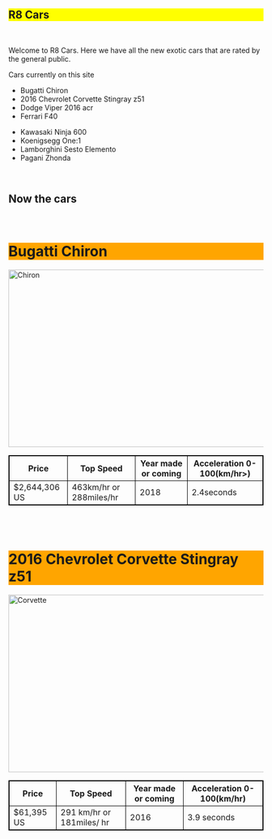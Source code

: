 <html>
<head>
<title> R8 Cars  </title>
</head>
<style>
body {
    background-image: url("https://s.graphiq.com/sites/default/files/2307/media/images/Lava_429410_i0.png");
}
</style>
</head>
<body>

<h2 style="background-color:yellow">
R8 Cars
</h2>
<br>
<p>Welcome to R8 Cars. Here we have all the new exotic cars that are rated by the general public.</p>

<p> Cars currently on this site</p>
<ul>
  <li>Bugatti Chiron</li>
  <li>2016 Chevrolet Corvette Stingray z51</li>
  <li>Dodge Viper 2016 acr</li>
  <li>Ferrari F40</p>
  <li>Kawasaki Ninja 600</li>
  <li>Koenigsegg One:1</li>
  <li>Lamborghini Sesto Elemento</li>
  <li>Pagani Zhonda</li>
</ul>
<br>
<h2>Now the cars</h2>
<br>
<h1 style="background-color:orange">
Bugatti Chiron
</h1>
<img src="http://assets.bugatti.com/typo3conf/ext/bugatti_specials/Resources/Public/Template/content/chiron/gallery/9.jpg" alt="Chiron" style="width:550px;height:350px;">

<style>
table, th, td {
    border: 1px solid black;
    border-collapse: collapse;
}
</style>
<table style="width:100%">
  <tr>
    <th>Price</th>
    <th>Top Speed</th>
    <th> Year made or coming</th>
    <th>Acceleration 0-100(km/hr>)</th>
  </tr>
  <tr>
    <td>$2,644,306 US</td>
    <td>463km/hr or 288miles/hr</td>
    <td>2018</td>
    <td>2.4seconds</td>
  </tr>
</table>
<br>
<br>
<h1 style="background-color:orange">
2016 Chevrolet Corvette Stingray z51
</h1>
<img src="http://www.stingrayforums.com/forum/attachments/castle-chevrolet/38759d1447712757-2016-chevrolet-corvette-stingray-inventory-1.jpg" alt="Corvette" style="width:550px;height:350px;">
<style>
table, th, td {
	border: 1px solid back;
	border-collapse: collapse;
}
</style>
<table style="width:100%">
  <tr>
	<th>Price</th>
	<th>Top Speed</th>
	<th>Year made or coming</th>
	<th>Acceleration 0-100(km/hr)</th>
  </tr>
  <tr>
   <td>$61,395 US</td>
   <td> 291 km/hr or 181miles/ hr</td>
   <td>2016</td>
   <td>3.9 seconds</td>
  </tr>
</table>


</body>
</html>
